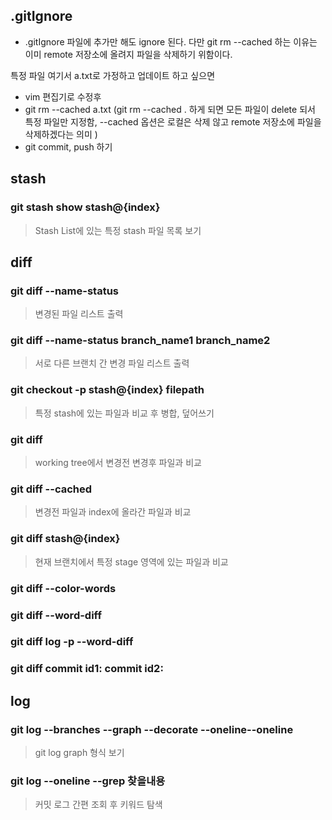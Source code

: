 ## .gitIgnore
- .gitIgnore 파일에 추가만 해도 ignore 된다. 다만 git rm --cached 하는 이유는 이미 remote 저장소에 올려지 파일을 삭제하기 위함이다.

특정 파일 여기서 a.txt로 가정하고 업데이트 하고 싶으면
- vim 편집기로 수정후
- git rm --cached a.txt (git rm --cached . 하게 되면 모든 파일이 delete 되서 특정 파일만 지정함, --cached 옵션은 로컬은 삭제 않고 remote 저장소에 파일을 삭제하겠다는 의미 )
- git commit, push 하기


## stash
### git stash show stash@{index}
> Stash List에 있는 특정 stash 파일 목록 보기

## diff

### git diff --name-status 
> 변경된 파일 리스트 출력

### git diff --name-status branch_name1 branch_name2 
> 서로 다른 브랜치 간 변경 파일 리스트 출력

### git checkout -p stash@{index} filepath
> 특정 stash에 있는 파일과 비교 후 병합, 덮어쓰기

### git diff
> working tree에서 변경전 변경후 파일과 비교

### git diff --cached
> 변경전 파일과 index에 올라간 파일과 비교

### git diff stash@{index}
> 현재 브랜치에서 특정 stage 영역에 있는 파일과 비교

### git diff --color-words
### git diff --word-diff
### git diff log -p --word-diff
### git diff commit id1: commit id2:


## log
### git log --branches --graph --decorate --oneline--oneline
> git log graph 형식 보기

### git log --oneline --grep 찾을내용
> 커밋 로그 간편 조회 후 키워드 탐색
